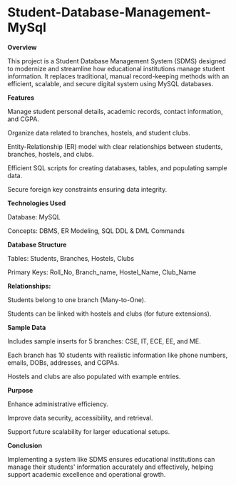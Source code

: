 # Student-Database-Management-MySql
**Overview**


This project is a Student Database Management System (SDMS) designed to modernize and streamline how educational institutions manage student information. It replaces traditional, manual record-keeping methods with an efficient, scalable, and secure digital system using MySQL databases.

**Features**


Manage student personal details, academic records, contact information, and CGPA.

Organize data related to branches, hostels, and student clubs.

Entity-Relationship (ER) model with clear relationships between students, branches, hostels, and clubs.

Efficient SQL scripts for creating databases, tables, and populating sample data.

Secure foreign key constraints ensuring data integrity.

**Technologies Used**


Database: MySQL

Concepts: DBMS, ER Modeling, SQL DDL & DML Commands

**Database Structure**


Tables: Students, Branches, Hostels, Clubs

Primary Keys: Roll_No, Branch_name, Hostel_Name, Club_Name

**Relationships:**


Students belong to one branch (Many-to-One).

Students can be linked with hostels and clubs (for future extensions).

**Sample Data**


Includes sample inserts for 5 branches: CSE, IT, ECE, EE, and ME.

Each branch has 10 students with realistic information like phone numbers, emails, DOBs, addresses, and CGPAs.

Hostels and clubs are also populated with example entries.

**Purpose**


Enhance administrative efficiency.

Improve data security, accessibility, and retrieval. 

Support future scalability for larger educational setups.

**Conclusion**


Implementing a system like SDMS ensures educational institutions can manage their students' information accurately and effectively, helping support academic excellence and operational growth.
